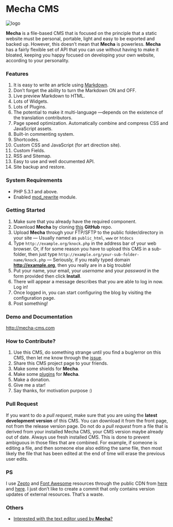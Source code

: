 Mecha CMS
=========

![logo](https://cloud.githubusercontent.com/assets/1669261/2845124/0fa5f700-d093-11e3-9cf8-8c892e536004.png "Mecha")

**Mecha** is a file-based CMS that is focused on the principle that a static website must be personal, portable, light and easy to be exported and backed up. However, this doesn’t mean that **Mecha** is powerless. **Mecha** has a fairly flexible set of API that you can use without having to make it bloated, keeping you happy focused on developing your own website, according to your personality.

### Features

 1. It is easy to write an article using [Markdown](http://mecha-cms.com/article/markdown-syntax "Markdown Formatting Guide").
 2. Don’t forget the ability to turn the Markdown ON and OFF.
 3. Live preview Markdown to HTML.
 4. Lots of Widgets.
 5. Lots of Plugins.
 6. The potential to make it multi-language —depends on the existence of the translation contributors.
 7. Page speed optimization. Automatically combine and compress CSS and JavaScript assets.
 8. Built-in commenting system.
 9. Shortcodes.
 10. Custom CSS and JavaScript (for art direction site).
 11. Custom Fields.
 12. RSS and Sitemap.
 13. Easy to use and well documented API.
 14. Site backup and restore.

### System Requirements

 - PHP 5.3.1 and above.
 - Enabled [mod_rewrite](http://httpd.apache.org/docs/current/mod/mod_rewrite.html "Apache Module mod_rewrite") module.

### Getting Started

 1. Make sure that you already have the required component.
 2. Download **Mecha** by cloning [this](https://github.com/mecha-cms/mecha-cms) **GitHub** repo.
 3. Upload **Mecha** through your FTP/SFTP to the public folder/directory in your site — Usually named as `public_html`, `www` or `htdocs`
 4. Type `http://example.org/knock.php` in the address bar of your web browser. Or, if for some reason you have to upload this CMS in a sub-folder, then just type `http://example.org/your-sub-folder-name/knock.php` &mdash; Seriously, if you really typed domain **http://example.org**, then you really are in a big trouble!
 5. Put your name, your email, your _username_ and your _password_ in the form provided then click **Install**.
 6. There will appear a message describes that you are able to log in now. Log in!
 7. Once logged in, you can start configuring the blog by visiting the configuration page.
 8. Post something!

### Demo and Documentation

http://mecha-cms.com

### How to Contribute?

 1. Use this CMS, do something strange until you find a bug/error on this CMS, then let me know through the [issue](https://github.com/mecha-cms/mecha-cms/issues "Mecha CMS Issues").
 2. Share this CMS project page to your friends.
 3. Make some shields for **Mecha**.
 4. Make some [plugins](https://github.com/mecha-cms/mecha-plugin "Mecha CMS Plugins") for **Mecha**.
 5. Make a donation.
 6. Give me a star!
 7. Say thanks, for motivation purpose :)

### Pull Request

If you want to do a _pull request_, make sure that you are using the **latest development version** of this CMS. You can download it from the front page, not from the release version page. Do not do a _pull request_ from a file that is derived from your installed Mecha CMS, your CMS version maybe already out of date. Always use fresh installed CMS. This is done to prevent ambiguous in those files that are combined. For example, if someone is editing a file, and then someone else also editing the same file, then most likely the file that has been edited at the end of time will erase the previous user edits.

### PS

I use [Zepto](https://github.com/madrobby/zepto "Zepto") and [Font Awesome](http://fortawesome.github.io/Font-Awesome "Font Awesome") resources through the public CDN from [here](http://cdnjs.com/libraries/zepto "CDNJS") and [here](http://www.bootstrapcdn.com/#fontawesome_tab "Bootstrap CDN"). I just don’t like to create a commit that only contains version updates of external resources. That’s a waste.

### Others

 - [Interested with the text editor used by **Mecha**?](https://github.com/tovic/markdown-text-editor)
